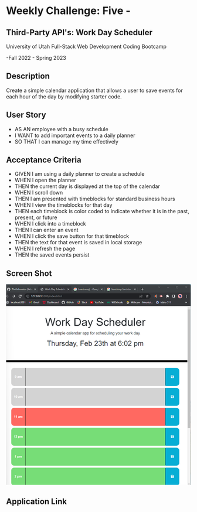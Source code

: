 # Weekly Challenge: Five -

## Third-Party API's: Work Day Scheduler

University of Utah
Full-Stack Web Development Coding Bootcamp

-Fall 2022 - Spring 2023

## Description

  Create a simple calendar application that allows a user to save events for each hour of the day by modifying starter code.

## User Story

  * AS AN employee with a busy schedule
  * I WANT to add important events to a daily planner
  * SO THAT I can manage my time effectively

## Acceptance Criteria 

  * GIVEN I am using a daily planner to create a schedule
  * WHEN I open the planner
  * THEN the current day is displayed at the top of the calendar
  * WHEN I scroll down
  * THEN I am presented with timeblocks for standard business hours
  * WHEN I view the timeblocks for that day
  * THEN each timeblock is color coded to indicate whether it is in the past, present, or future
  * WHEN I click into a timeblock
  * THEN I can enter an event
  * WHEN I click the save button for that timeblock
  * THEN the text for that event is saved in local storage
  * WHEN I refresh the page
  * THEN the saved events persist

## Screen Shot

![alt_text](./assets/images/Screenshot%20(27).png)

## Application Link

